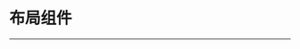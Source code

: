 # 布局组件
---

<common-code-format description="在组件中配置：添加sectionTitle显示头部标题，添加属性returnBtn，显示返回按钮（可以自己定义@click点击事件）；此布局组件可根据屏幕高度自适应适配">
  <docsComponents-TLayout-index></docsComponents-TLayout-index>
  <highlight-code slot="codeText">
    <template>
        <div class="t-layout-demo" style="width:100%;">
          <t-layout sectionTitle="我的用款/用款详情" returnBtn></t-layout>
        </div>
    </template>
  </highlight-code>
</common-code-format>
